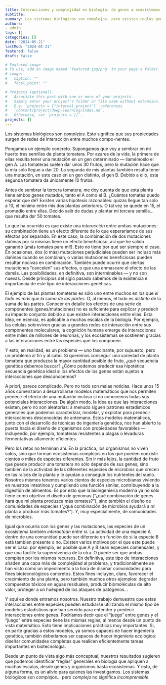 ```yaml
---
title: Interacciones y complejidad en biología: de genes a ecosistemas
subtitle:
summary: Los sistemas biológicos son complejos, pero existen reglas generales que nos permiten explicar y predecir sus comportamientos.
authors:
- admin
tags: []
categories: []
date: "2024-05-21"
lastMod: "2024-05-21"
featured: false
draft: false

# Featured image
# To use, add an image named `featured.jpg/png` to your page's folder. 
# image:
#   caption: ""
#   focal_point: ""

# Projects (optional).
#   Associate this post with one or more of your projects.
#   Simply enter your project's folder or file name without extension.
#   E.g. `projects = ["internal-project"]` references 
#   `content/project/deep-learning/index.md`.
#   Otherwise, set `projects = []`.
projects: []
---
```


Los sistemas biológicos son _complejos_. Esto significa que sus propiedades surgen de redes de interacción entre muchos compo-nentes.

Pongamos un ejemplo concreto. Supongamos que voy a sembrar en mi huerto tres semillas de planta tomatera. Por azares de la vida, la primera de ellas resulta tener una mutación en un gen determinado &mdash; llamémoslo el gen A. Las tomateras suelen dar unos 30 frutos, pero la mutación hace que la mía sólo llegue a dar 20. La segunda de mis plantas también resulta tener una mutación, en este caso en un gen distinto, el gen B. Debido a ello, esta segunda tomatera da únicamente 10 frutos.

Antes de sembrar la tercera tomatera, me doy cuenta de que esta planta tiene ambos genes mutados, tanto el A como el B. ¿Cuántos tomates puedo esperar que dé? Existen varias hipótesis razonables: quizás llegue tan solo a 10, el mínimo entre mis dos plantas anteriores. O tal vez se quede en 15, el promedio entre ellas. Decido salir de dudas y plantar mi tercera semilla... que resulta dar 50 tomates.

Lo que ha ocurrido es que existe una _interacción_ entre ambas mutaciones: su combinación tiene un efecto diferente de lo que esperaríamos de sus efectos por separado. En este caso, la combinación de dos mutaciones dañinas por sí mismas tiene un efecto beneficioso, así que he salido ganando (¡más tomates para mí!). Esto no tiene por qué ser siempre el caso. En ocasiones, dos (o más) mutaciones perjudiciales pueden ser incluso más dañinas cuando se combinan, o varias mutaciones beneficiosas pueden resultar nocivas en combinación. También puede ocurrir que ciertas mutaciones “cancelen” sus efectos, o que una enmascare el efecto de las demás. Las posibilidades, en definitiva, son interminables &mdash; y no son nuevas. Desde principios del siglo pasado sabemos de la existencia e importancia de este tipo de interacciones genéticas.

El ejemplo de las plantas tomateras es sólo uno entre muchos en los que _el todo es más que la suma de las partes_. O, al menos, el todo es _distinto_ de la suma de las partes. Conocer en detalle los efectos de una serie de componentes (genes/mutaciones) no es suficiente para explicar y predecir su impacto conjunto debido a que existen interacciones entre ellas. Esta idea, en esencia, es aplicable a muchas escalas de la biología. Por ejemplo, las células sobreviven gracias a grandes redes de interacción entre sus componentes moleculares, la cognición humana emerge de interacciones entre miles de millones de neuronas, y los ecosistemas se sostienen gracias a las interacciones entre las especies que los componen.

Y esto, en realidad, es un problema &mdash; uno fascinante, por supuesto, pero un problema al fin y al cabo. Si queremos conseguir una variedad de planta tomatera que produzca la mayor cantidad posible de fruto, ¿qué secuencia genética debemos buscar? ¿Cómo podemos predecir esa hipotética secuencia genética ideal si los efectos de los genes están sujetos a interacciones que desconocemos?

A priori, parece complicado. Pero no todo son malas noticias. Hace unos 15 años comenzaron a desarrollarse modelos matemáticos que nos permiten predecir el efecto de una mutación incluso si no conocemos todas sus potenciales interacciones. De algún modo, la idea es que las interacciones existen, pero no son aleatorias: a menudo siguen patrones estadísticos generales que podemos caracterizar, modelar, y explotar para predecir interacciones desconocidas de antemano. Estos modelos matemáticos, junto con el desarrollo de técnicas de ingeniería genética, nos han abierto la puerta hacia el diseño de organismos con propiedades favorables &mdash; incluyendo, por ejemplo, tomateras resistentes a plagas o levaduras fermentativas altamente eficientes.

Pero los retos no terminan ahí. En la práctica, los organismos no viven solos, sino que forman ecosistemas complejos en los que pueden coexistir cientos o miles de especies diferentes. Sin ir más lejos, la cantidad de fruto que puede producir una tomatera no sólo depende de sus genes, sino también de la actividad de las diferentes especies de microbios que crecen en las raíces de la planta y le ayudan a conseguir los nutrientes del suelo. Nosotros mismos tenemos varios cientos de especies microbianas viviendo en nuestros intestinos y cumpliendo una función similar, contribuyendo a la digestión de alimentos. Es por esto que la bioingeniería moderna ya no sólo tiene como objetivo el diseño de genomas (“¿qué combinación de genes hará que mi planta produzca más tomates?”), sino también el diseño de comunidades de especies (“¿qué combinación de microbios ayudará a mi planta a producir más tomates?”). Y, muy especialmente, de comunidades de microbios.

Igual que ocurría con los genes y las mutaciones, las especies de un ecosistema también _interactúan_ entre sí. La actividad de una especie A dentro de una comunidad puede ser diferente en función de si la especie B está también presente o no. Existen varios motivos por el que este puede ser el caso: por ejemplo, es posible que A y B sean especies comensales, y que una facilite la supervivencia de la otra. O puede ser que ambas compitan por los mismos recursos. En definitiva, este tipo de interacciones añaden una capa más de complejidad al problema, y tradicionalmente se han visto como un impedimento a la hora de diseñar comunidades para fines biotecnológicos concretos. Estos fines incluyen, claro, favorecer el crecimiento de una planta, pero también muchos otros ejemplos: degradar compuestos tóxicos en aguas residuales, producir biomoléculas de alto valor, proteger a un huésped de los ataques de patógenos...

Y aquí es donde entramos nosotros. Nuestro trabajo demuestra que estas interacciones entre especies pueden estudiarse utilizando el mismo tipo de modelos estadísticos que han servido para entender y predecir interacciones entre genes. Podríamos decir que el “juego” entre genes y el “juego” entre especies tiene las mismas reglas, al menos desde un punto de vista matemático. Esto tiene implicaciones prácticas muy importantes. Si, en parte gracias a estos modelos, ya somos capaces de hacer ingeniería genética, también deberíamos ser capaces de hacer ingeniería ecológica: diseñar comunidades completas que realicen eficientemente tareas importantes en biotecnología.

Desde un punto de vista algo más conceptual, nuestros resultados sugieren que podemos identificar “reglas” generales en biología que apliquen a muchas escalas, desde genes y organismos hasta ecosistemas. Y esto, de alguna forma, es un alivio para quienes las investigamos. Los sistemas biológicos son _complejos_... pero _complejo_ no significa _incomprensible_.
